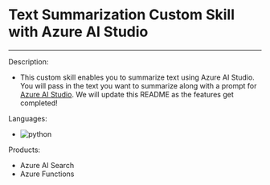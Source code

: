 # Text Summarization Custom Skill with Azure AI Studio

---

Description:

- This custom skill enables you to summarize text using Azure AI Studio. You will pass in the text you want to summarize along with a prompt for [Azure AI Studio](https://learn.microsoft.com/en-us/azure/ai-studio/what-is-ai-studio). We will update this README as the features get completed!

Languages:

- ![python](https://img.shields.io/badge/language-python-orange)

Products:

- Azure AI Search
- Azure Functions